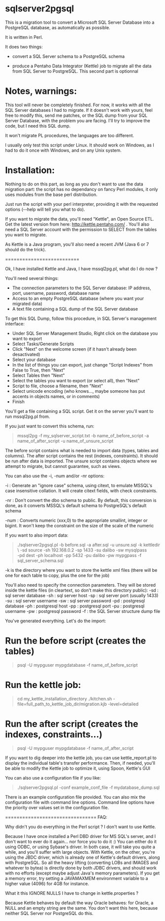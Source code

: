 sqlserver2pgsql
===========

This is a migration tool to convert a Microsoft SQL Server Database into a PostgreSQL database, as automatically as possible.

It is written in Perl.


It does two things:

  * convert a SQL Server schema to a PostgreSQL schema

  * produce a Pentaho Data Integrator (Kettle) job to migrate 
    all the data from SQL Server to PostgreSQL. This second part is optionnal


Notes, warnings:
==========================
This tool will never be completely finished. For now, it works with all the SQL Server
databases I had to migrate. If it doesn't work with yours, feel free to modify this,
send me patches, or the SQL dump from your SQL Server Database, with the
problem you are facing. I'll try to improve the code, but I need this SQL dump.

It won't migrate PL procedures, the languages are too different.

I usually only test this script under Linux. It should work on Windows, as I had to do it once
with Windows, and on any Unix system.

Installation:
==========================
Nothing to do on this part, as long as you don't want to use the data migration part: the script
has no dependancy on fancy Perl modules, it only uses modules from the base perl distribution.

Just run the script with your perl interpreter, providing it with the requested options (--help
will tell you what to do).

If you want to migrate the data, you'll need "Kettle", an Open Source ETL. Get the latest version
from here: http://kettle.pentaho.com/ .
You'll also need a SQL Server account with the permission to SELECT from the tables you want to migrate.

As Kettle is a Java program, you'll also need a recent JVM (Java 6 or 7 should do the trick).

==========================

Ok, I have installed Kettle and Java, I have mssql2pg.pl, what do I do now ?

You'll need several things:

  * The connection parameters to the SQL Server database:
    IP address, port, username, password, database name
  * Access to an empty PostgreSQL database (where you want your migrated data)
  * A text file containing a SQL dump of the SQL Server database

To get this SQL Dump, follow this procedure, in SQL Server's management interface:
  * Under SQL Server Management Studio, Right click on the database you want to export
  * Select Tasks/Generate Scripts
  * Click "Next" on the welcome screen (if it hasn't already been desactivated)
  * Select your database
  * In the list of things you can export, just change "Script Indexes" from False to True, then "Next"
  * Select Tables then "Next"
  * Select the tables you want to export (or select all), then "Next"
  * Script to file, choose a filename, then "Next"
  * Select unicode encoding (who knows…, maybe someone has put accents in objects names, or in comments)
  * Finish

You'll get a file containing a SQL script. Get it on the server you'll want to
run mssql2pg.pl from.

If you just want to convert this schema, run:

> mssql2pg -f my_sqlserver_script.txt -b name_of_before_script -a name_of_after_script -u name_of_unsure_script

The before script contains what is needed to import data (types, tables and columns).
The after script contains the rest (indexes, constraints). It should be run
after data is imported. The unsure script contains objects where we attempt to migrate, but cannot guarantee,
such as views.

You can also use the -i, -num and/or -nr options:

-i  : Generate an "ignore case" schema, using citext, to emulate MSSQL's case insensitive collation.
      It will create citext fields, with check constraints.

-nr : Don't convert the dbo schema to public. By default, this conversion is done, as it converts MSSQL's default
schema to PostgreSQL's default schema

-num : Converts numeric (xxx,0) to the appropriate smallint, integer or bigint. It won't keep the constraint on
the size of the scale of the numeric

If you want to also import data:

> ./sqlserver2pgsql.pl -b before.sql -a after.sql -u unsure.sql -k kettledir \ 
  -sd source -sh 192.168.0.2 -sp 1433 -su dalibo -sw mysqlpass \
  -pd dest -ph localhost -pp 5432 -pu dalibo -pw mypgpass -f sql_server_schema.sql

-k is the directory where you want to store the kettle xml files (there will be
one for each table to copy, plus the one for the job)

You'll also need to specify the connection parameters. They will be stored inside the kettle files (in
cleartext, so don't make this directory public):
-sd : sql server database
-sh : sql server host
-sp : sql server port (usually 1433)
-su : sql server username
-sw : sql server password
-pd : postgresql database
-ph : postgresql host
-pp : postgresql port
-pu : postgresql username
-pw : postgresql password
-f  : the SQL Server structure dump file

You've generated everything. Let's do the import:

# Run the before script (creates the tables)
> psql -U mypguser mypgdatabase -f name_of_before_script
# Run the kettle job:
> cd my_kettle_installation_directory
> ./kitchen.sh -file=full_path_to_kettle_job_dir/migration.kjb -level=detailed
# Run the after script (creates the indexes, constraints...)
> psql -U mypguser mypgdatabase -f name_of_after_script

If you want to dig deeper into the kettle job, you can use kettle_report.pl to display the individual table's transfer performance. Then, if needed, you'll be able to modify the Kettle job to optimize it, using Spoon, Kettle's GUI

You can also use a configuration file if you like:

> ./sqlserver2pgsql.pl -conf example_conf_file -f mydatabase_dump.sql

There is an example configuration file provided. You can also mix the configuration file with command line options. Command line options have the priority over values set in the configuration file.

================================
FAQ:

Why didn't you do everything in the Perl script ? I don't want to use Kettle.

Because I have once installed a Perl DBD driver for MS SQL's server, and I don't want to ever do it again... nor 
force you to do it :) You can either do it using ODBC, or using Sybase's driver. In both case, it will take you 
quite a while, and you'll suffer with large objects. With Kettle, on the other, you're using the JBDC driver, 
which is already one of Kettle's default drivers, along with PostgreSQL. So all the heavy lifting (converting 
LOBs and IMAGES and whatever to bytea) is directly done by both JDBC drivers, and should work with no efforts 
(except maybe adjust Java's memory parameters). If you get a memory error, try setting a JAVAMAXMEM environment 
variable to a higher value (4096) for 4GB for instance.



What it this IGNORE NULLS I have to change in kettle.properties ?

Because Kettle behaves by default the way Oracle behaves: for Oracle, a NULL and an empty string are the same. 
You don't want this here, because neither SQL Server nor PostgreSQL do this.
